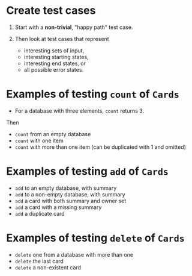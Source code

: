 # Create test cases
1. Start with a **non-trivial**, "happy path" test case.

2. Then look at test cases that represent
   - interesting sets of input,
   - interesting starting states,
   - interesting end states, or
   - all possible error states.

# Examples of testing `count` of `Cards` 
- For a database with three elements, `count` returns 3.

Then

- `count` from an empty database
- `count` with one item
- `count` with more than one item (can be duplicated with 1 and omitted)

# Examples of testing `add` of `Cards` 
- `add` to an empty database, with summary
- `add` to a non-empty database, with summary
- `add` a card with both summary and owner set
- `add` a card with a missing summary
- `add` a duplicate card

# Examples of testing `delete` of `Cards` 
- `delete` one from a database with more than one
- `delete` the last card
- `delete` a non-existent card